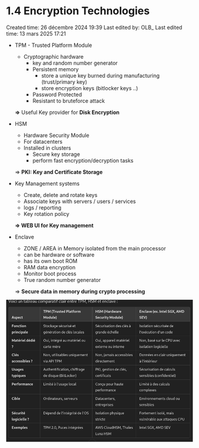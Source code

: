 # 1.4 Encryption Technologies

Created time: 26 décembre 2024 19:39
Last edited by: OLB_
Last edited time: 13 mars 2025 17:21

- TPM - Trusted Platform Module
    - Cryptographic hardware
        - key and random number generator
        - Persistent memory
            - store a unique key burned during manufacturing (trust/primary  key)
            - store encryption keys (bitlocker keys ..)
        - Password Protected
        - Resistant to bruteforce attack
    
    **⇒** Useful Key provider for **Disk Encryption** 
    

- HSM
    - Hardware Security Module
    - For datacenters
    - Installed in clusters
        - Secure key storage
        - perform fast encryption/decryption tasks
    
    ⇒ **PKI: Key and Certificate Storage**
    

- Key Management systems
    - Create, delete and rotate keys
    - Associate keys with servers / users / services
    - logs / reporting
    - Key rotation policy
    
    **⇒ WEB UI for Key management**
    
- Enclave
    - ZONE / AREA in Memory isolated from the main processor
    - can be hardware or software
    - has its own boot ROM
    - RAM data encryption
    - Monitor boot process
    - True random number generator
    
    ⇒ **Secure data in memory during crypto processing** 
    

![image.png](image%205.png)
